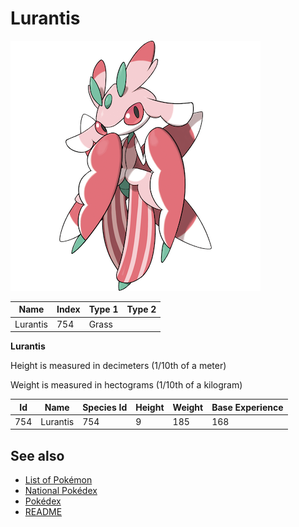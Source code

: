 # Lurantis


![Lurantis](images/754.png)

| **Name** | **Index** | **Type 1** | **Type 2** |
|----|----|----|----|
| Lurantis | 754 | Grass  |  |

**Lurantis** 


Height is measured in decimeters (1/10th of a meter)

Weight is measured in hectograms (1/10th of a kilogram)

| **Id** | **Name** | **Species Id** | **Height** | **Weight** | **Base Experience** |
|--------|----------|----------------|------------|------------|---------------------|
| 754 | Lurantis | 754 | 9 | 185 | 168 |


## See also

- [List of Pokémon](../pokemon.md)
- [National Pokédex](../national_pokedex.md)
- [Pokédex](../pokedex.md)
- [README](../README.md)

